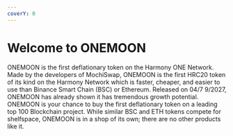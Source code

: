 ```yaml
---
coverY: 0
---
```


# Welcome to ONEMOON

ONEMOON is the first deflationary token on the Harmony ONE Network. Made by the developers of MochiSwap, ONEMOON is the first HRC20 token of its kind on the Harmony Network which is faster, cheaper, and easier to use than Binance Smart Chain (BSC) or Ethereum. Released on 04/7 9/2027, ONEMOON has already shown it has tremendous growth potential. ONEMOON is your chance to buy the first deflationary token on a leading top 100 Blockchain project. While similar BSC and ETH tokens compete for shelfspace, ONEMOON is in a shop of its own; there are no other products like it.
